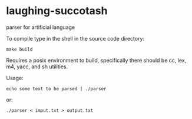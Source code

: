 # laughing-succotash
parser for artificial language

To compile type in the shell in the source code directory:

    make build

Requires a posix environment to build, specifically there should be cc, lex, m4, yacc, and sh utilities.

Usage:

    echo some text to be parsed | ./parser
or:

    ./parser < imput.txt > output.txt
